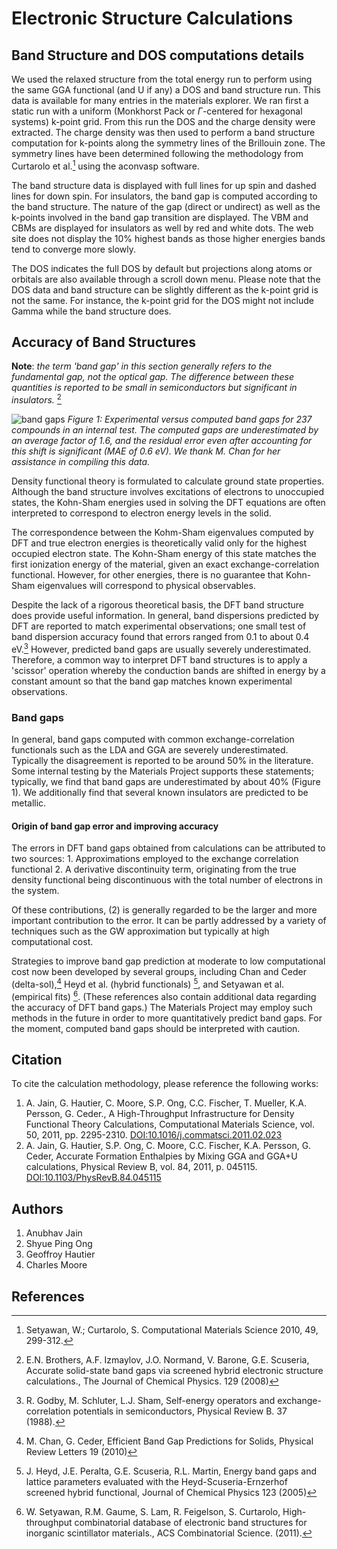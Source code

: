 # Electronic Structure Calculations

## Band Structure and DOS computations details

We used the relaxed structure from the total energy run to perform using
the same GGA functional (and U if any) a DOS and band structure run.
This data is available for many entries in
the materials explorer. We ran first a static run with a uniform
(Monkhorst Pack or $\Gamma$-centered for hexagonal systems) k-point grid.
From this run the DOS and the charge density were extracted. The charge
density was then used to perform a band structure computation for
k-points along the symmetry lines of the Brillouin zone. The symmetry
lines have been determined following the methodology from Curtarolo et
al.[^1] using the aconvasp software.

The band structure data is displayed with full lines for up spin and
dashed lines for down spin. For insulators, the band gap is computed
according to the band structure. The nature of the gap (direct or
undirect) as well as the k-points involved in the band gap transition
are displayed. The VBM and CBMs are displayed for insulators as well by
red and white dots. The web site does not display the 10% highest bands
as those higher energies bands tend to converge more slowly.

The DOS indicates the full DOS by default but projections along atoms or
orbitals are also available through a scroll down menu. Please note that
the DOS data and band structure can be slightly different as the k-point
grid is not the same. For instance, the k-point grid for the DOS might
not include Gamma while the band structure does.

## Accuracy of Band Structures

**Note**: _the term 'band gap' in this section generally refers to the
fundamental gap, not the optical gap. The difference between these
quantities is reported to be small in semiconductors but significant in
insulators._ [^2]

![band gaps](/methodology/img/calculations-manual/Gaps.png)
_Figure 1: Experimental versus computed band gaps for
237 compounds in an internal test. The computed gaps are underestimated
by an average factor of 1.6, and the residual error even after
accounting for this shift is significant (MAE of 0.6 eV). We thank M.
Chan for her assistance in compiling this data._

Density functional theory is formulated to calculate ground state
properties. Although the band structure involves excitations of
electrons to unoccupied states, the Kohn-Sham energies used in solving
the DFT equations are often interpreted to correspond to electron energy
levels in the solid.

The correspondence between the Kohm-Sham eigenvalues computed by DFT and
true electron energies is theoretically valid only for the highest
occupied electron state. The Kohn-Sham energy of this state matches the
first ionization energy of the material, given an exact
exchange-correlation functional. However, for other energies, there is
no guarantee that Kohn-Sham eigenvalues will correspond to physical
observables.

Despite the lack of a rigorous theoretical basis, the DFT band structure
does provide useful information. In general, band dispersions predicted
by DFT are reported to match experimental observations; one small test
of band dispersion accuracy found that errors ranged from 0.1 to about
0.4 eV.[^3] However, predicted band gaps are usually severely
underestimated. Therefore, a common way to interpret DFT band structures
is to apply a 'scissor' operation whereby the conduction bands are
shifted in energy by a constant amount so that the band gap matches
known experimental observations.

### Band gaps

In general, band gaps computed with common exchange-correlation
functionals such as the LDA and GGA are severely underestimated.
Typically the disagreement is reported to be around 50% in the
literature. Some internal testing by the Materials Project supports
these statements; typically, we find that band gaps are underestimated
by about 40% (Figure 1). We additionally find that several known
insulators are predicted to be metallic.

#### Origin of band gap error and improving accuracy

The errors in DFT band gaps obtained from calculations can be attributed
to two sources: 1. Approximations employed to the exchange correlation
functional 2. A derivative discontinuity term, originating from the true
density functional being discontinuous with the total number of
electrons in the system.

Of these contributions, (2) is generally regarded to be the larger and
more important contribution to the error. It can be partly addressed by
a variety of techniques such as the GW approximation but typically at
high computational cost.

Strategies to improve band gap prediction at moderate to low
computational cost now been developed by several groups, including Chan
and Ceder (delta-sol),[^4] Heyd et al. (hybrid functionals) [^5], and
Setyawan et al. (empirical fits) [^6]. (These references also contain
additional data regarding the accuracy of DFT band gaps.) The Materials
Project may employ such methods in the future in order to more
quantitatively predict band gaps. For the moment, computed band gaps
should be interpreted with caution.

## Citation

To cite the calculation methodology, please reference the following
works:

1. A. Jain, G. Hautier, C. Moore, S.P. Ong, C.C. Fischer, T.
   Mueller, K.A. Persson, G. Ceder., A High-Throughput Infrastructure
   for Density Functional Theory Calculations, Computational Materials
   Science, vol. 50, 2011, pp. 2295-2310.
   [DOI:10.1016/j.commatsci.2011.02.023](https://dx.doi.org/10.1016/j.commatsci.2011.02.023)
2. A. Jain, G. Hautier, S.P. Ong, C. Moore, C.C. Fischer, K.A.
   Persson, G. Ceder, Accurate Formation Enthalpies by Mixing GGA and
   GGA+U calculations, Physical Review B, vol. 84, 2011, p. 045115.
   [DOI:10.1103/PhysRevB.84.045115](https://doi.org/10.1103/PhysRevB.84.045115)

## Authors

1. Anubhav Jain
2. Shyue Ping Ong
3. Geoffroy Hautier
4. Charles Moore

## References

[^1]:
    Setyawan, W.; Curtarolo, S. Computational Materials Science 2010,
    49, 299-312.

[^2]:
    E.N. Brothers, A.F. Izmaylov, J.O. Normand, V. Barone, G.E.
    Scuseria, Accurate solid-state band gaps via screened hybrid
    electronic structure calculations., The Journal of Chemical Physics.
    129 (2008)

[^3]:
    R. Godby, M. Schluter, L.J. Sham, Self-energy operators and
    exchange-correlation potentials in semiconductors, Physical Review
    B. 37 (1988).

[^4]:
    M. Chan, G. Ceder, Efficient Band Gap Predictions for Solids,
    Physical Review Letters 19 (2010)

[^5]:
    J. Heyd, J.E. Peralta, G.E. Scuseria, R.L. Martin, Energy band
    gaps and lattice parameters evaluated with the
    Heyd-Scuseria-Ernzerhof screened hybrid functional, Journal of
    Chemical Physics 123 (2005)

[^6]:
    W. Setyawan, R.M. Gaume, S. Lam, R. Feigelson, S. Curtarolo,
    High-throughput combinatorial database of electronic band structures
    for inorganic scintillator materials., ACS Combinatorial Science.
    (2011).
